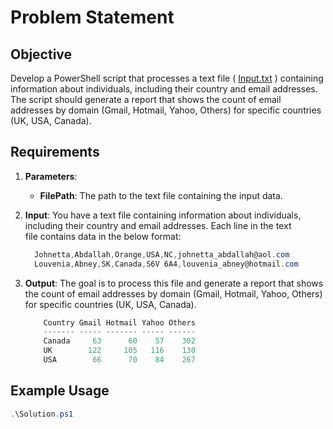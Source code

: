 # Problem Statement

## Objective

Develop a PowerShell script that processes a text file ( [Input.txt](https://github.com/ashisharya65/Learn-PowerShell/blob/master/Challenges/GenerateEmailDomainReport/InputFile.txt) ) containing information about individuals, including their country and email addresses. The script should generate a report that shows the count of email addresses by domain (Gmail, Hotmail, Yahoo, Others) for specific countries (UK, USA, Canada).

## Requirements

1. **Parameters**:
   - **FilePath**: The path to the text file containing the input data.

2. **Input**:
   You have a text file containing information about individuals, including their country and email addresses. Each line in the text     
  file contains data in the below format: 

    ```ps1
      Johnetta,Abdallah,Orange,USA,NC,johnetta_abdallah@aol.com 
      Louvenia,Abney,SK,Canada,S6V 6A4,louvenia_abney@hotmail.com
    ```

4. **Output**:
  The goal is to process this file and generate a report that shows the count of email addresses by domain (Gmail, Hotmail, Yahoo, Others)   for specific countries (UK, USA, Canada).

    ```ps1
        Country Gmail Hotmail Yahoo Others
        ------- ----- ------- ----- ------
        Canada     63      60    57    302
        UK        122     105   116    130
        USA        66      70    84    267
    ```

## Example Usage

```powershell
.\Solution.ps1 
```
